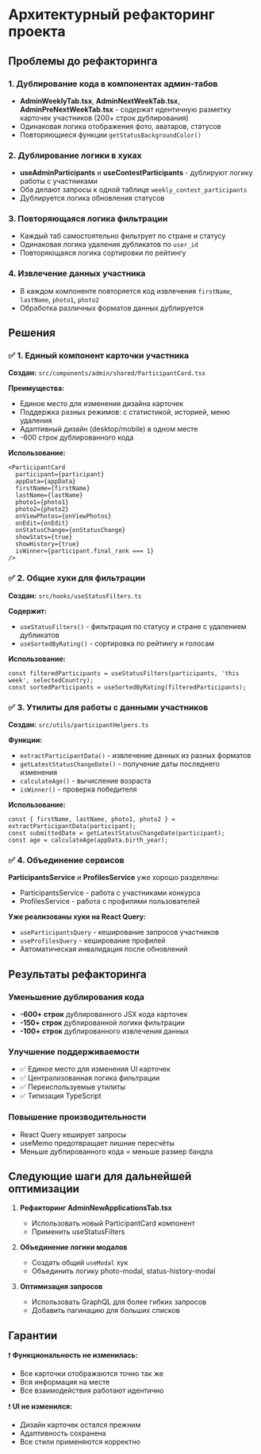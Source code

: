 # Архитектурный рефакторинг проекта

## Проблемы до рефакторинга

### 1. Дублирование кода в компонентах админ-табов
- **AdminWeeklyTab.tsx**, **AdminNextWeekTab.tsx**, **AdminPreNextWeekTab.tsx** - содержат идентичную разметку карточек участников (200+ строк дублирования)
- Одинаковая логика отображения фото, аватаров, статусов
- Повторяющиеся функции `getStatusBackgroundColor()`

### 2. Дублирование логики в хуках
- **useAdminParticipants** и **useContestParticipants** - дублируют логику работы с участниками
- Оба делают запросы к одной таблице `weekly_contest_participants`
- Дублируется логика обновления статусов

### 3. Повторяющаяся логика фильтрации
- Каждый таб самостоятельно фильтрует по стране и статусу
- Одинаковая логика удаления дубликатов по `user_id`
- Повторяющаяся логика сортировки по рейтингу

### 4. Извлечение данных участника
- В каждом компоненте повторяется код извлечения `firstName`, `lastName`, `photo1`, `photo2`
- Обработка различных форматов данных дублируется

## Решения

### ✅ 1. Единый компонент карточки участника
**Создан:** `src/components/admin/shared/ParticipantCard.tsx`

**Преимущества:**
- Единое место для изменения дизайна карточек
- Поддержка разных режимов: с статистикой, историей, меню удаления
- Адаптивный дизайн (desktop/mobile) в одном месте
- -600 строк дублированного кода

**Использование:**
```tsx
<ParticipantCard
  participant={participant}
  appData={appData}
  firstName={firstName}
  lastName={lastName}
  photo1={photo1}
  photo2={photo2}
  onViewPhotos={onViewPhotos}
  onEdit={onEdit}
  onStatusChange={onStatusChange}
  showStats={true}
  showHistory={true}
  isWinner={participant.final_rank === 1}
/>
```

### ✅ 2. Общие хуки для фильтрации
**Создан:** `src/hooks/useStatusFilters.ts`

**Содержит:**
- `useStatusFilters()` - фильтрация по статусу и стране с удалением дубликатов
- `useSortedByRating()` - сортировка по рейтингу и голосам

**Использование:**
```tsx
const filteredParticipants = useStatusFilters(participants, 'this week', selectedCountry);
const sortedParticipants = useSortedByRating(filteredParticipants);
```

### ✅ 3. Утилиты для работы с данными участников
**Создан:** `src/utils/participantHelpers.ts`

**Функции:**
- `extractParticipantData()` - извлечение данных из разных форматов
- `getLatestStatusChangeDate()` - получение даты последнего изменения
- `calculateAge()` - вычисление возраста
- `isWinner()` - проверка победителя

**Использование:**
```tsx
const { firstName, lastName, photo1, photo2 } = extractParticipantData(participant);
const submittedDate = getLatestStatusChangeDate(participant);
const age = calculateAge(appData.birth_year);
```

### ✅ 4. Объединение сервисов
**ParticipantsService** и **ProfilesService** уже хорошо разделены:
- ParticipantsService - работа с участниками конкурса
- ProfilesService - работа с профилями пользователей

**Уже реализованы хуки на React Query:**
- `useParticipantsQuery` - кеширование запросов участников
- `useProfilesQuery` - кеширование профилей
- Автоматическая инвалидация после обновлений

## Результаты рефакторинга

### Уменьшение дублирования кода
- **-600+ строк** дублированного JSX кода карточек
- **-150+ строк** дублированной логики фильтрации
- **-100+ строк** дублированного извлечения данных

### Улучшение поддерживаемости
- ✅ Единое место для изменения UI карточек
- ✅ Централизованная логика фильтрации
- ✅ Переиспользуемые утилиты
- ✅ Типизация TypeScript

### Повышение производительности
- React Query кеширует запросы
- useMemo предотвращает лишние пересчёты
- Меньше дублированного кода = меньше размер бандла

## Следующие шаги для дальнейшей оптимизации

1. **Рефакторинг AdminNewApplicationsTab.tsx**
   - Использовать новый ParticipantCard компонент
   - Применить useStatusFilters

2. **Объединение логики модалов**
   - Создать общий `useModal` хук
   - Объединить логику photo-modal, status-history-modal

3. **Оптимизация запросов**
   - Использовать GraphQL для более гибких запросов
   - Добавить пагинацию для больших списков

## Гарантии

❗ **Функциональность не изменилась:**
- Все карточки отображаются точно так же
- Вся информация на месте
- Все взаимодействия работают идентично

❗ **UI не изменился:**
- Дизайн карточек остался прежним
- Адаптивность сохранена
- Все стили применяются корректно
